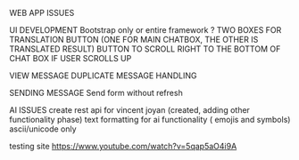 WEB APP ISSUES

UI DEVELOPMENT
Bootstrap only or entire framework ? 
TWO BOXES FOR TRANSLATION BUTTON (ONE FOR MAIN CHATBOX, THE OTHER IS TRANSLATED RESULT)
BUTTON TO SCROLL RIGHT TO THE BOTTOM OF CHAT BOX IF USER SCROLLS UP

VIEW MESSAGE
DUPLICATE MESSAGE HANDLING 

SENDING MESSAGE 
Send form without refresh 

AI ISSUES
create rest api for vincent joyan (created, adding other functionality phase)
text formatting for ai functionality ( emojis and symbols) ascii/unicode only


testing site https://www.youtube.com/watch?v=5qap5aO4i9A